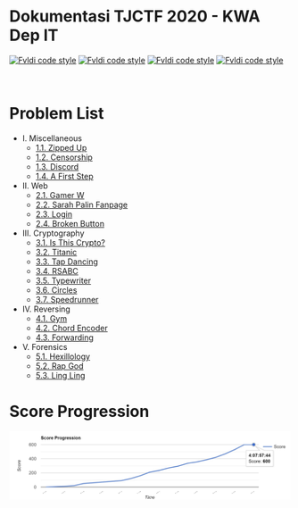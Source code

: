 # Dokumentasi TJCTF 2020 - KWA Dep IT
[![Fvldi code style](https://img.shields.io/badge/Author-Fvldi-eeeeee)](https://github.com/fvldi)
[![Fvldi code style](https://img.shields.io/badge/Name-Muhamad%20Rifaldi-00adb5)](https://github.com/fvldi)
[![Fvldi code style](https://img.shields.io/badge/NRP-05311840000022-393e46)](https://github.com/fvldi)
[![Fvldi code style](https://img.shields.io/badge/Lecturers-Mr.%20Ridho%20Rahman%20Hariadi,%20S.Kom.,%20M.Sc.-222831)](https://github.com/fvldi)

<br>

# Problem List
- I. Miscellaneous
    - [1.1. Zipped Up](./Zipped-Up/README.md)
    - [1.2. Censorship](./Censorship/README.md)
    - [1.3. Discord](./Discord/README.md)
    - [1.4. A First Step](./A-First-Step/README.md)
- II. Web
    - [2.1. Gamer W](./Gamer-W/README.md)
    - [2.2. Sarah Palin Fanpage](./Sarah-Palin-Fanpage/README.md)
    - [2.3. Login](./Login/README.md)
    - [2.4. Broken Button](./Broken-Button/README.md)
- III. Cryptography
    - [3.1. Is This Crypto?](./Is-This-Crypto?/README.md)
    - [3.2. Titanic](./Titanic/README.md)
    - [3.3. Tap Dancing](#33-Tap-Dancing)
    - [3.4. RSABC](./RSABC/README.md)
    - [3.5. Typewriter](./Typewriter/README.md)
    - [3.6. Circles](./Circles/README.md)
    - [3.7. Speedrunner](./Speedrunner/README.md)
- IV. Reversing
    - [4.1. Gym](./Gym/README.md)
    - [4.2. Chord Encoder](./Chord-Encoder/README.md)
    - [4.3. Forwarding](./Forwarding/README.md)
- V. Forensics
    - [5.1. Hexillology](./Hexillology/README.md)
    - [5.2. Rap God](./Rap-God/README.md)
    - [5.3. Ling Ling](./Ling-Ling/README.md)

# Score Progression
![Score Progression](./img/scoreProgression.jpg)
